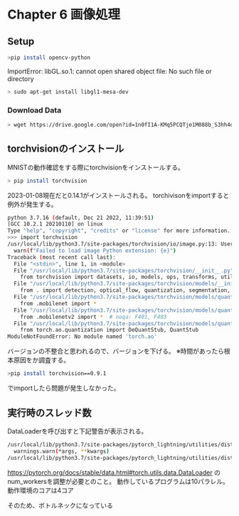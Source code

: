 # Chapter 6 画像処理


## Setup

```bash
>pip install opencv-python
```

ImportError: libGL.so.1: cannot open shared object file: No such file or directory

```bash
> sudo apt-get install libgl1-mesa-dev
```

### Download Data

```bash
> wget https://drive.google.com/open?id=1n0fI1A-KMq5PCQTje1M088b_S3hh4dDb
```


## torchvisionのインストール

MNISTの動作確認をする際にtorchvisionをインストールする。

```bash
> pip install torchvision
```

2023-01-08現在だと0.14.1がインストールされる。
torchivisonをimportすると例外が発生する。

```bash
python 3.7.16 (default, Dec 21 2022, 11:39:51) 
[GCC 10.2.1 20210110] on linux
Type "help", "copyright", "credits" or "license" for more information.
>>> import torchvision
/usr/local/lib/python3.7/site-packages/torchvision/io/image.py:13: UserWarning: Failed to load image Python extension: 
  warn(f"Failed to load image Python extension: {e}")
Traceback (most recent call last):
  File "<stdin>", line 1, in <module>
  File "/usr/local/lib/python3.7/site-packages/torchvision/__init__.py", line 5, in <module>
    from torchvision import datasets, io, models, ops, transforms, utils
  File "/usr/local/lib/python3.7/site-packages/torchvision/models/__init__.py", line 17, in <module>
    from . import detection, optical_flow, quantization, segmentation, video
  File "/usr/local/lib/python3.7/site-packages/torchvision/models/quantization/__init__.py", line 3, in <module>
    from .mobilenet import *
  File "/usr/local/lib/python3.7/site-packages/torchvision/models/quantization/mobilenet.py", line 1, in <module>
    from .mobilenetv2 import *  # noqa: F401, F403
  File "/usr/local/lib/python3.7/site-packages/torchvision/models/quantization/mobilenetv2.py", line 5, in <module>
    from torch.ao.quantization import DeQuantStub, QuantStub
ModuleNotFoundError: No module named 'torch.ao'
```

バージョンの不整合と思われるので、バージョンを下げる。
※時間があったら根本原因をか調査する。



```bash 
>pip install torchvision==0.9.1
```

でimportしたら問題が発生しなかった。



## 実行時のスレッド数

DataLoaderを呼び出すと下記警告が表示される。

```bash
/usr/local/lib/python3.7/site-packages/pytorch_lightning/utilities/distributed.py:45: UserWarning: The dataloader, val dataloader 0, does not have many workers which may be a bottleneck. Consider increasing the value of the `num_workers` argument` (try 4 which is the number of cpus on this machine) in the `DataLoader` init to improve performance.
  warnings.warn(*args, **kwargs)
/usr/local/lib/python3.7/site-packages/pytorch_lightning/utilities/distributed.py:45: UserWarning: The dataloader, train dataloader, does not have many workers which may be a bottleneck. Consider increasing the value of the `num_workers` argument` (try 4 which is the number of cpus on this machine) in the `DataLoader` init to improve performance.
```

https://pytorch.org/docs/stable/data.html#torch.utils.data.DataLoader
のnum_workersを調整が必要とのこと。
動作しているプログラムは10パラレル。
動作環境のコアは4コア

そのため、ボトルネックになっている



